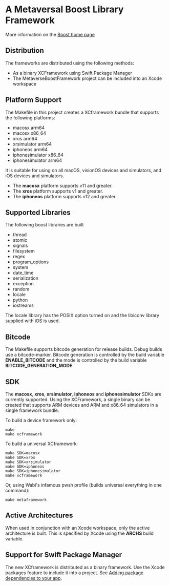 # A Metaversal Boost Library Framework

More information on the [Boost home page](http://www.boost.org/)

## Distribution

The frameworks are distributed using the following methods:

* As a binary XCFramework using Swift Package Manager
* The MetaverseBoostFramework project can be included into an Xcode workspace

## Platform Support

The Makefile in this project creates a XCframework bundle that supports the following platforms:

* macosx arm64
* macosx x86_64
* xros arm64
* xrsimulator arm64
* iphoneos arm64
* iphonesimulator x86_64
* iphonesimulator arm64

It is suitable for using on all macOS, visionOS devices and simulators, and iOS devices and simulators.
- The **macosx** platform supports v11 and greater.
- The **xros** platform supports v1 and greater.
- The **iphoneos** platform supports v12 and greater.

## Supported Libraries

The following boost libraries are built

* thread
* atomic
* signals
* filesystem
* regex
* program_options
* system
* date_time
* serialization
* exception
* random
* locale
* python
* iostreams

The locale library has the POSIX option turned on and the libiconv library supplied with iOS is used.

## Bitcode

The Makefile supports bitcode generation for release builds. Debug builds use a bitcode-marker.
Bitcode generation is controlled by the build variable **ENABLE_BITCODE** and the mode is controlled by the build variable
**BITCODE_GENERATION_MODE**.

## SDK

The **macosx**, **xros**, **xrsimulator**, **iphoneos** and **iphonesimulator** SDKs are currently supported.
Using the XCFramework, a single binary can be created that supports ARM devices and ARM and x86_64 simulators in a single framework bundle.

To build a device framework only:

    make
    make xcframework

To build a universal XCframework:

    make SDK=macosx
    make SDK=xros
    make SDK=xrsimulator
    make SDK=iphoneos
    make SDK=iphonesimulator
    make xcframework

Or, using Wabi's infamous pwsh profile (builds universal everything in one command):

    make metaframework

## Active Architectures

When used in conjunction with an Xcode workspace, only the active architecture is built.
This is specified by Xcode using the **ARCHS** build variable.

## Support for Swift Package Manager

The new XCframework is distributed as a binary framework. Use the Xcode packages feature to include it into a project.
See [Adding package dependencies to your app](https://developer.apple.com/documentation/xcode/adding-package-dependencies-to-your-app).
